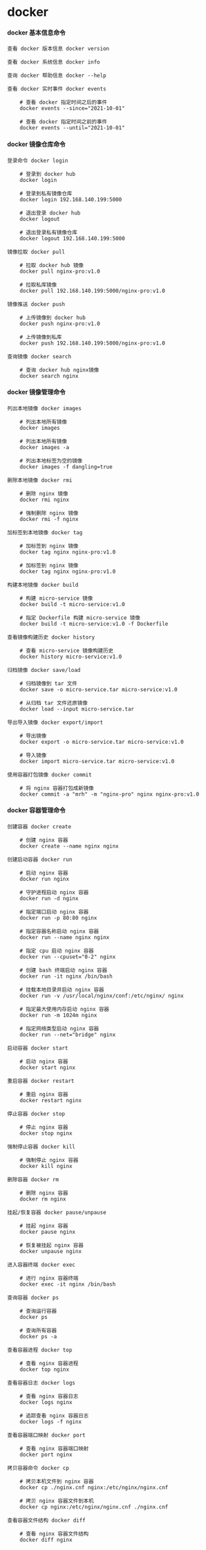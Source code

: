 
# docker

#### docker 基本信息命令

    查看 docker 版本信息 docker version

    查看 docker 系统信息 docker info

    查询 docker 帮助信息 docker --help

    查看 docker 实时事件 docker events

        # 查看 docker 指定时间之后的事件
        docker events --since="2021-10-01"

        # 查看 docker 指定时间之前的事件
        docker events --until="2021-10-01"

#### docker 镜像仓库命令

    登录命令 docker login

        # 登录到 docker hub
        docker login

        # 登录到私有镜像仓库
        docker login 192.168.140.199:5000

        # 退出登录 docker hub
        docker logout

        # 退出登录私有镜像仓库
        docker logout 192.168.140.199:5000

    镜像拉取 docker pull

        # 拉取 docker hub 镜像
        docker pull nginx-pro:v1.0

        # 拉取私库镜像
        docker pull 192.168.140.199:5000/nginx-pro:v1.0

    镜像推送 docker push

        # 上传镜像到 docker hub
        docker push nginx-pro:v1.0

        # 上传镜像到私库
        docker push 192.168.140.199:5000/nginx-pro:v1.0

    查询镜像 docker search

        # 查询 docker hub nginx镜像
        docker search nginx

#### docker 镜像管理命令

    列出本地镜像 docker images

        # 列出本地所有镜像
        docker images

        # 列出本地所有镜像
        docker images -a

        # 列出本地标签为空的镜像
        docker images -f dangling=true

    删除本地镜像 docker rmi

        # 删除 nginx 镜像
        docker rmi nginx

        # 强制删除 nginx 镜像
        docker rmi -f nginx

    加标签到本地镜像 docker tag

        # 加标签到 nginx 镜像
        docker tag nginx nginx-pro:v1.0

        # 加标签到 nginx 镜像
        docker tag nginx nginx-pro:v1.0

    构建本地镜像 docker build

        # 构建 micro-service 镜像
        docker build -t micro-service:v1.0

        # 指定 Dockerfile 构建 micro-service 镜像
        docker build -t micro-service:v1.0 -f Dockerfile

    查看镜像构建历史 docker history

        # 查看 micro-service 镜像构建历史
        docker history micro-service:v1.0

    归档镜像 docker save/load

        # 归档镜像到 tar 文件
        docker save -o micro-service.tar micro-service:v1.0

        # 从归档 tar 文件还原镜像
        docker load --input micro-service.tar

    导出导入镜像 docker export/import

        # 导出镜像
        docker export -o micro-service.tar micro-service:v1.0

        # 导入镜像
        docker import micro-service.tar micro-service:v1.0

    使用容器打包镜像 docker commit

        # 将 nginx 容器打包成新镜像
        docker commit -a "mrh" -m "nginx-pro" nginx nginx-pro:v1.0

#### docker 容器管理命令

    创建容器 docker create

        # 创建 nginx 容器
        docker create --name nginx nginx

    创建启动容器 docker run

        # 启动 nginx 容器
        docker run nginx

        # 守护进程启动 nginx 容器
        docker run -d nginx

        # 指定端口启动 nginx 容器
        docker run -p 80:80 nginx

        # 指定容器名称启动 nginx 容器
        docker run --name nginx nginx

        # 指定 cpu 启动 nginx 容器
        docker run --cpuset="0-2" nginx

        # 创建 bash 终端启动 nginx 容器
        docker run -it nginx /bin/bash

        # 挂载本地目录并启动 nginx 容器
        docker run -v /usr/local/nginx/conf:/etc/nginx/ nginx

        # 指定最大使用内存启动 nginx 容器
        docker run -m 1024m nginx

        # 指定网络类型启动 nginx 容器
        docker run --net="bridge" nginx

    启动容器 docker start

        # 启动 nginx 容器
        docker start nginx

    重启容器 docker restart

        # 重启 nginx 容器
        docker restart nginx

    停止容器 docker stop

        # 停止 nginx 容器
        docker stop nginx

    强制停止容器 docker kill

        # 强制停止 nginx 容器
        docker kill nginx

    删除容器 docker rm

        # 删除 nginx 容器
        docker rm nginx

    挂起/恢复容器 docker pause/unpause

        # 挂起 nginx 容器
        docker pause nginx

        # 恢复被挂起 nginx 容器
        docker unpause nginx

    进入容器终端 docker exec

        # 进行 nginx 容器终端
        docker exec -it nginx /bin/bash

    查询容器 docker ps

        # 查询运行容器
        docker ps

        # 查询所有容器
        docker ps -a

    查看容器进程 docker top

        # 查看 nginx 容器进程
        docker top nginx

    查看容器日志 docker logs

        # 查看 nginx 容器日志
        docker logs nginx

        # 追踪查看 nginx 容器日志
        docker logs -f nginx

    查看容器端口映射 docker port

        # 查看 nginx 容器端口映射
        docker port nginx

    拷贝容器命令 docker cp

        # 拷贝本机文件到 nginx 容器
        docker cp ./nginx.cnf nginx:/etc/nginx/nginx.cnf

        # 拷贝 nginx 容器文件到本机
        docker cp nginx:/etc/nginx/nginx.cnf ./nginx.cnf

    查看容器文件结构 docker diff

        # 查看 nginx 容器文件结构
        docker diff nginx
